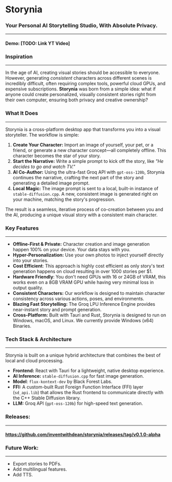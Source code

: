 # Storynia

### Your Personal AI Storytelling Studio, With Absolute Privacy.
---

#### Demo: [TODO: Link YT Video]

### Inspiration
---

In the age of AI, creating visual stories should be accessible to everyone. However, generating *consistent* characters across different scenes is incredibly difficult, often requiring complex tools, powerful cloud GPUs, and expensive subscriptions. **Storynia** was born from a simple idea: what if anyone could create personalized, visually consistent stories right from their own computer, ensuring both privacy and creative ownership?


### What It Does
---

Storynia is a cross-platform desktop app that transforms you into a visual storyteller. The workflow is simple:

1.  **Create Your Character:** Import an image of yourself, your pet, or a friend, or generate a new character concept—all completely offline. This character becomes the star of your story.
2.  **Start the Narrative:** Write a simple prompt to kick off the story, like *"He decides to go and watch TV."*
3.  **AI Co-Author:** Using the ultra-fast Groq API with `gpt-oss-120b`, Storynia continues the narrative, crafting the next part of the story and generating a detailed image prompt.
4.  **Local Magic:** The image prompt is sent to a local, built-in instance of `stable-diffusion.cpp`. A new, consistent image is generated right on your machine, matching the story's progression.

The result is a seamless, iterative process of co-creation between you and the AI, producing a unique visual story with a consistent main character.

### Key Features
---

* **Offline-First & Private:** Character creation and image generation happen 100% on your device. Your data stays with you.
* **Hyper-Personalization:** Use your own photos to inject yourself directly into your stories.
* **Cost Efficient**: This approach is highly cost efficient as only story's text generation happens on cloud resulting in over 1000 stories per $1.
* **Hardware Friendly**: You don't need GPUs with 16 or 24GB of VRAM, this works even on a 8GB VRAM GPU while having very minimal loss in output quality.
* **Consistent Characters:** Our workflow is designed to maintain character consistency across various actions, poses, and environments.
* **Blazing Fast Storytelling:** The Groq LPU Inference Engine provides near-instant story and prompt generation.
* **Cross-Platform:** Built with Tauri and Rust, Storynia is designed to run on Windows, macOS, and Linux. We currently provide Windows (x64) Binaries.

### Tech Stack & Architecture
---

Storynia is built on a unique hybrid architecture that combines the best of local and cloud processing.

* **Frontend:** React with Tauri for a lightweight, native desktop experience.
* **AI Inference:** `stable-diffusion.cpp` for fast image generation.
* **Model**: `flux-kontext-dev` by Black Forest Labs.
* **FFI:** A custom-built Rust Foreign Function Interface (FFI) layer (`sd_api.lib`) that allows the Rust frontend to communicate directly with the C++ Stable Diffusion library.
* **LLM:** Groq API (`gpt-oss-120b`) for high-speed text generation.

### Releases: 
---
#### https://github.com/inventwithdean/storynia/releases/tag/v0.1.0-alpha

### Future Work:
---

* Export stories to PDFs.
* Add multilingual features.
* Add TTS.